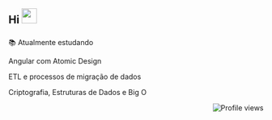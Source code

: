## Hi <img src="https://raw.githubusercontent.com/kaueMarques/kaueMarques/master/hi.gif" height="30px">



###

📚 Atualmente estudando

Angular com Atomic Design

ETL e processos de migração de dados

Criptografia, Estruturas de Dados e Big O

<p align="right"> <img src="https://komarev.com/ghpvc/?username=BrunoSFreschi&color=blue" alt="Profile views" /> </p>
